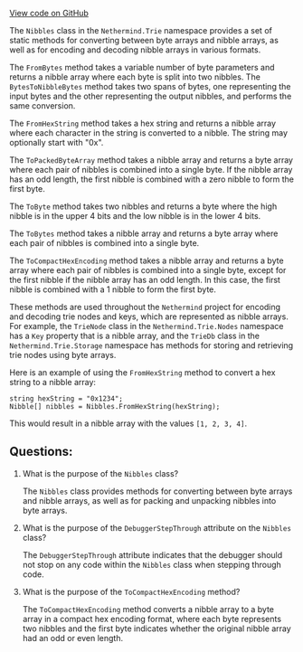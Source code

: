 [View code on GitHub](https://github.com/nethermindeth/nethermind/Nethermind.Trie/NibbleExtensions.cs)

The `Nibbles` class in the `Nethermind.Trie` namespace provides a set of static methods for converting between byte arrays and nibble arrays, as well as for encoding and decoding nibble arrays in various formats. 

The `FromBytes` method takes a variable number of byte parameters and returns a nibble array where each byte is split into two nibbles. The `BytesToNibbleBytes` method takes two spans of bytes, one representing the input bytes and the other representing the output nibbles, and performs the same conversion. 

The `FromHexString` method takes a hex string and returns a nibble array where each character in the string is converted to a nibble. The string may optionally start with "0x". 

The `ToPackedByteArray` method takes a nibble array and returns a byte array where each pair of nibbles is combined into a single byte. If the nibble array has an odd length, the first nibble is combined with a zero nibble to form the first byte. 

The `ToByte` method takes two nibbles and returns a byte where the high nibble is in the upper 4 bits and the low nibble is in the lower 4 bits. 

The `ToBytes` method takes a nibble array and returns a byte array where each pair of nibbles is combined into a single byte. 

The `ToCompactHexEncoding` method takes a nibble array and returns a byte array where each pair of nibbles is combined into a single byte, except for the first nibble if the nibble array has an odd length. In this case, the first nibble is combined with a 1 nibble to form the first byte. 

These methods are used throughout the `Nethermind` project for encoding and decoding trie nodes and keys, which are represented as nibble arrays. For example, the `TrieNode` class in the `Nethermind.Trie.Nodes` namespace has a `Key` property that is a nibble array, and the `TrieDb` class in the `Nethermind.Trie.Storage` namespace has methods for storing and retrieving trie nodes using byte arrays. 

Here is an example of using the `FromHexString` method to convert a hex string to a nibble array:

```
string hexString = "0x1234";
Nibble[] nibbles = Nibbles.FromHexString(hexString);
```

This would result in a nibble array with the values `[1, 2, 3, 4]`.
## Questions: 
 1. What is the purpose of the `Nibbles` class?
    
    The `Nibbles` class provides methods for converting between byte arrays and nibble arrays, as well as for packing and unpacking nibbles into byte arrays.

2. What is the purpose of the `DebuggerStepThrough` attribute on the `Nibbles` class?
    
    The `DebuggerStepThrough` attribute indicates that the debugger should not stop on any code within the `Nibbles` class when stepping through code.

3. What is the purpose of the `ToCompactHexEncoding` method?
    
    The `ToCompactHexEncoding` method converts a nibble array to a byte array in a compact hex encoding format, where each byte represents two nibbles and the first byte indicates whether the original nibble array had an odd or even length.
